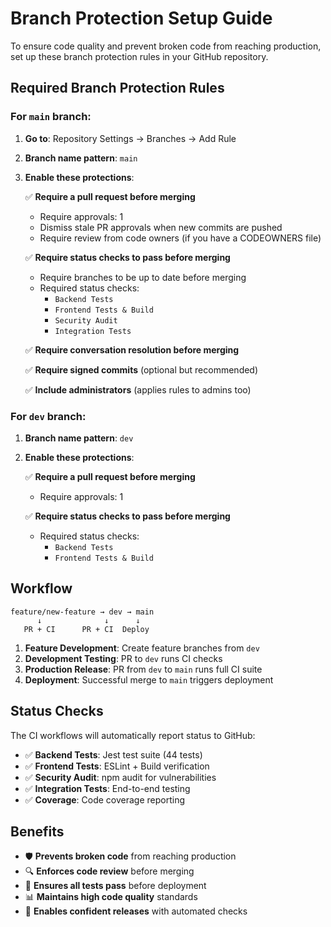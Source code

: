 # Branch Protection Setup Guide

To ensure code quality and prevent broken code from reaching production, set up these branch protection rules in your GitHub repository.

## Required Branch Protection Rules

### For `main` branch:

1. **Go to**: Repository Settings → Branches → Add Rule
2. **Branch name pattern**: `main`
3. **Enable these protections**:

   ✅ **Require a pull request before merging**
   - Require approvals: 1
   - Dismiss stale PR approvals when new commits are pushed
   - Require review from code owners (if you have a CODEOWNERS file)

   ✅ **Require status checks to pass before merging**
   - Require branches to be up to date before merging
   - Required status checks:
     - `Backend Tests`
     - `Frontend Tests & Build` 
     - `Security Audit`
     - `Integration Tests`

   ✅ **Require conversation resolution before merging**

   ✅ **Require signed commits** (optional but recommended)

   ✅ **Include administrators** (applies rules to admins too)

### For `dev` branch:

1. **Branch name pattern**: `dev`
2. **Enable these protections**:

   ✅ **Require a pull request before merging**
   - Require approvals: 1

   ✅ **Require status checks to pass before merging**
   - Required status checks:
     - `Backend Tests`
     - `Frontend Tests & Build`

## Workflow

```
feature/new-feature → dev → main
      ↓              ↓      ↓
   PR + CI      PR + CI  Deploy
```

1. **Feature Development**: Create feature branches from `dev`
2. **Development Testing**: PR to `dev` runs CI checks
3. **Production Release**: PR from `dev` to `main` runs full CI suite
4. **Deployment**: Successful merge to `main` triggers deployment

## Status Checks

The CI workflows will automatically report status to GitHub:

- ✅ **Backend Tests**: Jest test suite (44 tests)
- ✅ **Frontend Tests**: ESLint + Build verification
- ✅ **Security Audit**: npm audit for vulnerabilities
- ✅ **Integration Tests**: End-to-end testing
- ✅ **Coverage**: Code coverage reporting

## Benefits

- 🛡️ **Prevents broken code** from reaching production
- 🔍 **Enforces code review** before merging
- 🧪 **Ensures all tests pass** before deployment
- 📊 **Maintains high code quality** standards
- 🚀 **Enables confident releases** with automated checks 
